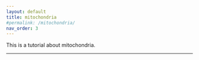```yaml
---
layout: default
title: mitochondria
#permalink: /mitochondria/
nav_order: 3
---
```


This is a tutorial about mitochondria.

---